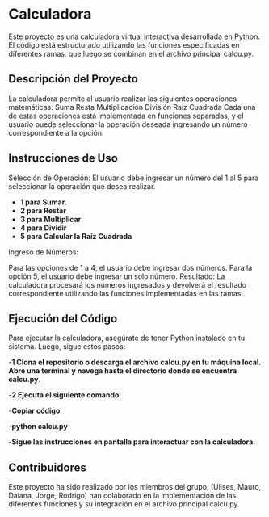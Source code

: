 # Calculadora 
Este proyecto es una calculadora virtual interactiva desarrollada en Python. El código está estructurado utilizando las funciones especificadas en diferentes ramas, que luego se combinan en el archivo principal calcu.py.

## Descripción del Proyecto
La calculadora permite al usuario realizar las siguientes operaciones matemáticas:
Suma
Resta
Multiplicación
División
Raíz Cuadrada
Cada una de estas operaciones está implementada en funciones separadas, y el usuario puede seleccionar la operación deseada ingresando un número correspondiente a la opción.

## Instrucciones de Uso
Selección de Operación: El usuario debe ingresar un número del 1 al 5 para seleccionar la operación que desea realizar.

- **1 para Sumar**.
- **2 para Restar**
- **3 para Multiplicar**
- **4 para Dividir**
- **5 para Calcular la Raíz Cuadrada** 

Ingreso de Números:

Para las opciones de 1 a 4, el usuario debe ingresar dos números.
Para la opción 5, el usuario debe ingresar un solo número.
Resultado: La calculadora procesará los números ingresados y devolverá el resultado correspondiente utilizando las funciones implementadas en las ramas.

## Ejecución del Código
Para ejecutar la calculadora, asegúrate de tener Python instalado en tu sistema. Luego, sigue estos pasos:

-**1 Clona el repositorio o descarga el archivo calcu.py en tu máquina local.
Abre una terminal y navega hasta el directorio donde se encuentra calcu.py**.

-**2 Ejecuta el siguiente comando**:

-**Copiar código**

-**python calcu.py**

-**Sigue las instrucciones en pantalla para interactuar con la calculadora.**

## Contribuidores
Este proyecto ha sido realizado por los miembros del grupo, (Ulises, Mauro, Daiana, Jorge, Rodrigo) han colaborado en la implementación de las diferentes funciones y su integración en el archivo principal calcu.py.
